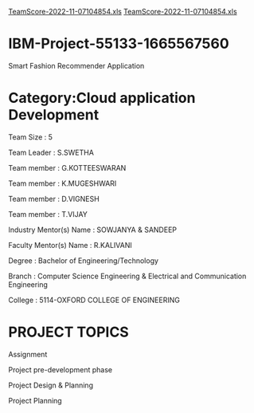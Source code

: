 [TeamScore-2022-11-07104854.xls](https://github.com/IBM-EPBL/IBM-Project-55133-1665567560/files/9948893/TeamScore-2022-11-07104854.xls)
[TeamScore-2022-11-07104854.xls](https://github.com/IBM-EPBL/IBM-Project-55133-1665567560/files/9948894/TeamScore-2022-11-07104854.xls)
#  IBM-Project-55133-1665567560
Smart Fashion Recommender Application
# Category:Cloud application Development


Team Size : 5

Team Leader : S.SWETHA

Team member : G.KOTTEESWARAN

Team member : K.MUGESHWARI

Team member : D.VIGNESH

Team member : T.VIJAY


Industry Mentor(s) Name : SOWJANYA & SANDEEP

Faculty Mentor(s) Name : R.KALIVANI

Degree : Bachelor of Engineering/Technology

Branch : Computer Science Engineering & Electrical and Communication Engineering

College : 5114-OXFORD COLLEGE OF ENGINEERING

# PROJECT TOPICS

Assignment

Project pre-development phase

Project Design & Planning

Project Planning
